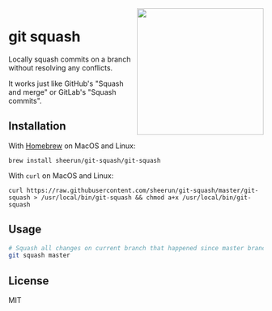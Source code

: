 <img align="right" height="250" src="https://i.imgur.com/4iAqPLR.jpg">

# git squash 

Locally squash commits on a branch without resolving any conflicts.

It works just like GitHub's "Squash and merge" or GitLab's "Squash commits".

## Installation

With [Homebrew](https://brew.sh/) on MacOS and Linux:

```
brew install sheerun/git-squash/git-squash
```

With `curl` on MacOS and Linux:

```
curl https://raw.githubusercontent.com/sheerun/git-squash/master/git-squash > /usr/local/bin/git-squash && chmod a+x /usr/local/bin/git-squash
```

## Usage

```sh
# Squash all changes on current branch that happened since master branch
git squash master
```

## License

MIT
